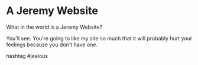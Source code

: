 # A Jeremy Website

What in the world is a Jeremy Website?

You'll see. You're going to like my site so much that it will probably hurt your feelings because you don't have one.

hashtag #jealous
